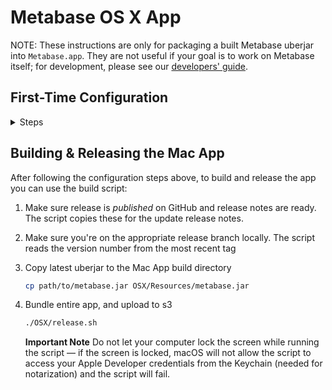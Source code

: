 # Metabase OS X App

NOTE: These instructions are only for packaging a built Metabase uberjar into `Metabase.app`. They are not useful if your goal is to work on Metabase itself; for development, please see
our [developers' guide](developers-guide.md).

## First-Time Configuration
<details>
<summary>
Steps
</summary>

### Building

The following steps need to be done before building the Mac App:

1. Install XCode.

1. Add a JRE to the `/path/to/metabase/repo/OSX/Metabase/jre`

   You must acquire a copy of a JRE (make sure you get a JRE rather than JDK) and move it to the correct location in the Mac App source directory so it can be included as part of the Mac App. To ship Java applications as Mac Apps, you must ship them with their own JRE. In this case we want to get a JRE from somewhere (more on this below) and move the `Contents/Home` directory from the JRE archive into `OSX/Metabase/jre`. (`OSX/Metabase` already exists inside the `metabase/metabase` repo.)

   <details><summary>Option 1: Download from AdoptOpenJDK (currently broken -- do not use)</summary>

    You can download a copy of a JRE from https://adoptopenjdk.net/releases.html?jvmVariant=hotspot — make sure you download a JRE rather than JDK. Move the `Contents/Home` directory from the JRE archive into `OSX/Metabase/jre`. (`OSX/Metabase` already exists inside the `metabase/metabase` repo.) For example:

   ```bash
   # IMPORTANT -- DO NOT COPY THIS -- THIS JRE DOESN'T WORK
   cd /path/to/metabase/repo
   wget https://github.com/AdoptOpenJDK/openjdk11-binaries/releases/download/jdk-11.0.8%2B10/OpenJDK11U-jre_x64_mac_hotspot_11.0.8_10.tar.gz
   tar -xzvf OpenJDK11U-jre_x64_mac_hotspot_11.0.8_10.tar.gz
   mv jdk-11.0.8+10-jre/Contents/Home OSX/Metabase/jre
   ```

   **VERY IMPORTANT!**

   Make sure the JRE version you use is one that is known to work successfully with notarization. We have found out the one linked above does not work.
   I have found a nightly build that *does* work, but it's no longer available for download. Cam and Sameer both have copies of a JRE that is known to work. Refer to Option 2.

   If you get notarization errors like

   > The executable does not have the hardened runtime enabled.

   (Referring to files in `Metabase.app/Contents/Resources/jre/bin/`) then use a different build of the JRE.

   Assuming the OpenJDK folks have resolved this issue going forward, you are fine to use whatever the latest JRE version available is. I have been using the HotSpot JRE instead of the OpenJ9 one but it ultimately shouldn't make a difference.
   </details>

   <details><summary>Option 2: Ask Cam or Sameer for known working JRE</summary>

    Have Cam or Sameer ZIP up their `/path/to/metabase/repo/OSX/Metabase/jre` folder and send it to you. Don't try Option 1 until we know the issues are fixed
    </details>

1. Copy Metabase uberjar to OSX resources dir

    ```bash
    cp /path/to/metabase.jar OSX/Resources/metabase.jar
    ```

    Every time you want to build a new version of the Mac App, you can simply update the bundled uberjar the same way. I usually download the new JAR from `downloads.metabase.com` after it's up and copy that one into place.

At this point, you should try opening up the Xcode project and building the Mac App in Xcode by clicking the run button. The app should build and launch at this point. If it doesn't, ask Cam for help!

### Releasing

The following steps are prereqs for *releasing* the Mac App:

1)  Install XCode command-line tools. In `Xcode` > `Preferences` > `Locations` select your current Xcode version in the `Command Line Tools` drop-down.

1)  Install AWS command-line client (if needed)

    ```bash
    brew install awscli
    ```

1)  Configure AWS Credentials for `metabase` profile (used to upload artifacts to S3)

    You'll need credentials that give you permission to write the metabase-osx-releases S3 bucket.
    You just need the access key ID and secret key; use the defaults for locale and other options.

    ```bash
    aws configure --profile metabase
    ```

1)  Obtain a copy of the private key for signing app updates (ask Cam) and put a copy of it at `OSX/dsa_priv.pem`

    ```bash
    cp /path/to/private/key.pem OSX/dsa_priv.pem
    ```

1)  Add `Apple Developer ID Application Certificate` to your computer's keychain.

    1) Generate a Certificate Signing Request from the Keychain Access app.

        1) `Keychain Access` > `Certificate Assistant` > `Request a Certificate From a Certificate Authority`.

        1) Enter the email associated with your Apple Developer account.

        1) Leave "CA Email Address" blank

        1) Choose "Save to Disk"

    1) Have Sameer go to [the Apple Developer Site](https://developer.apple.com/account/mac/certificate/) and generate a `Developer ID Application` certificate for you by uploading the Certificate Signing Request you creating in the last step.

    1) Load the generated certificate on your computer.

1)  Export your Apple ID for building the app as `METABASE_MAC_APP_BUILD_APPLE_ID`. (This Apple ID must be part of the Metabase org in the Apple developer site. Ask Cam or Sameer to add you if it isn't.)

    ```bash
    #  Add this to .zshrc or .bashrc
    export METABASE_MAC_APP_BUILD_APPLE_ID=my_email@whatever.com
    ```

1)  Create an App-Specific password for the Apple ID in the previous step

    1.  Go to https://appleid.apple.com/account/manage then `Security` > `App-Specific Passwords` > `Generate Password`

    1.  Store the password in Keychain

        ```bash
        xcrun altool \
        --store-password-in-keychain-item "METABASE_MAC_APP_BUILD_PASSWORD" \
        -u "$METABASE_MAC_APP_BUILD_APPLE_ID" \
        -p <secret_password>
        ```

1)  Install Clojure CLI

    ```bash
    brew install clojure
    ```

</details>

## Building & Releasing the Mac App

After following the configuration steps above, to build and release the app you can use the build script:

1. Make sure release is *published* on GitHub and release notes are ready. The script copies these for the update release notes.

1. Make sure you're on the appropriate release branch locally. The script reads the version number from the most recent tag

1. Copy latest uberjar to the Mac App build directory

   ```bash
   cp path/to/metabase.jar OSX/Resources/metabase.jar
   ```

1. Bundle entire app, and upload to s3

   ```bash
   ./OSX/release.sh
   ```

   **Important Note** Do not let your computer lock the screen while running the script — if the screen is locked, macOS will not allow the script to access your Apple Developer credentials from the Keychain (needed for notarization) and the script will fail.
